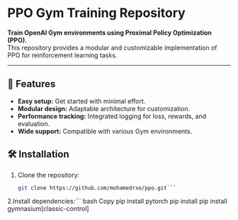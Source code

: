 # PPO Gym Training Repository

**Train OpenAI Gym environments using Proximal Policy Optimization (PPO).**  
This repository provides a modular and customizable implementation of PPO for reinforcement learning tasks.

---

## 🚀 Features
- **Easy setup:** Get started with minimal effort.
- **Modular design:** Adaptable architecture for customization.
- **Performance tracking:** Integrated logging for loss, rewards, and evaluation.
- **Wide support:** Compatible with various Gym environments.


## 🛠️ Installation

1. Clone the repository:
   ```bash
   git clone https://github.com/mohamedrxo/ppo.git```
   
2.Install dependencies:```
bash
Copy
pip install pytorch
pip install pip install gymnasium[classic-control]
```
